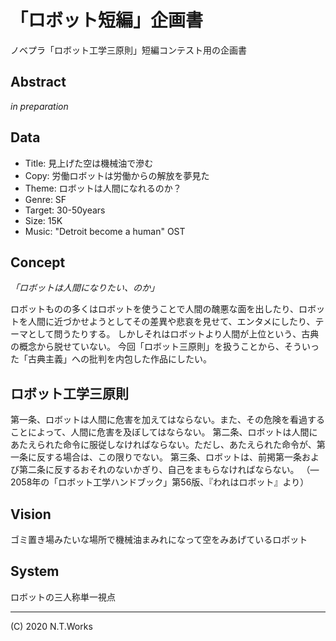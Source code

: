 # 「ロボット短編」企画書

ノベプラ「ロボット工学三原則」短編コンテスト用の企画書

## Abstract

_in preparation_

## Data

- Title: 見上げた空は機械油で滲む
- Copy: 労働ロボットは労働からの解放を夢見た
- Theme: ロボットは人間になれるのか？
- Genre: SF
- Target: 30-50years
- Size: 15K
- Music: "Detroit become a human" OST

## Concept

_「ロボットは人間になりたい、のか」_

ロボットものの多くはロボットを使うことで人間の醜悪な面を出したり、ロボットを人間に近づかせようとしてその差異や悲哀を見せて、エンタメにしたり、テーマとして問うたりする。
しかしそれはロボットより人間が上位という、古典の概念から脱せていない。
今回「ロボット三原則」を扱うことから、そういった「古典主義」への批判を内包した作品にしたい。

## ロボット工学三原則

第一条、ロボットは人間に危害を加えてはならない。また、その危険を看過することによって、人間に危害を及ぼしてはならない。
第二条、ロボットは人間にあたえられた命令に服従しなければならない。ただし、あたえられた命令が、第一条に反する場合は、この限りでない。
第三条、ロボットは、前掲第一条および第二条に反するおそれのないかぎり、自己をまもらなければならない。
（— 2058年の「ロボット工学ハンドブック」第56版、『われはロボット』より）

## Vision

ゴミ置き場みたいな場所で機械油まみれになって空をみあげているロボット

## System

ロボットの三人称単一視点


---
(C) 2020 N.T.Works
